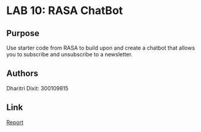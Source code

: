 # LAB 10: RASA ChatBot

## Purpose
Use starter code from RASA to build upon and create a chatbot that allows you to subscribe and unsubscribe to a newsletter. 

## Authors
Dharitri Dixit: 300109815

## Link
[Report]()

